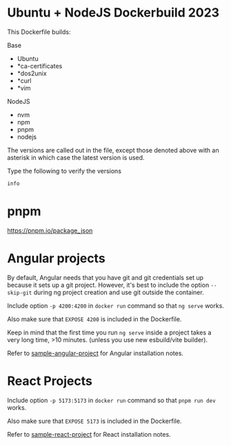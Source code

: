 # Ubuntu + NodeJS Dockerbuild 2023 

This Dockerfile builds: 

Base
- Ubuntu 
- *ca-certificates
- *dos2unix
- *curl
- *vim

NodeJS
- nvm
- npm
- pnpm
- nodejs

The versions are called out in the file, except those denoted above with an asterisk in which case the latest version is used.

Type the following to verify the versions
```bash
info
```

# pnpm

https://pnpm.io/package_json 


# Angular projects

By default, Angular needs that you have git and git credentials set up because it sets up a git project.  However, it's best to include the option `--skip-git` during ng project creation and use git outside the container.

Include option `-p 4200:4200` in `docker run` command so that `ng serve` works.

Also make sure that `EXPOSE 4200` is included in the Dockerfile.

Keep in mind that the first time you run `ng serve` inside a project takes a very long time, >10 minutes. (unless you use new esbuild/vite builder).

Refer to [sample-angular-project](https://github.com/ron2015schmitt/sample-angular-project/tree/main#how-this-repo-was-created) for Angular installation notes.


# React Projects

Include option `-p 5173:5173` in `docker run` command so that `pnpm run dev` works.

Also make sure that `EXPOSE 5173` is included in the Dockerfile.

Refer to [sample-react-project](https://github.com/ron2015schmitt/sample-react-project/blob/main/README.md#how-this-repo-was-created) for React installation notes.





